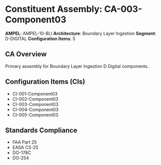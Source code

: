 # Constituent Assembly: CA-003-Component03

**AMPEL**: AMPEL-10-BLI
**Architecture**: Boundary Layer Ingestion
**Segment**: D-DIGITAL
**Configuration Items**: 5

## CA Overview
Primary assembly for Boundary Layer Ingestion D Digital components.

## Configuration Items (CIs)
- CI-001-Component03
- CI-002-Component03
- CI-003-Component03
- CI-004-Component03
- CI-005-Component03

## Standards Compliance
- FAA Part 25
- EASA CS-25
- DO-178C
- DO-254
